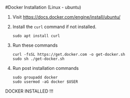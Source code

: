 #Docker Installation (Linux - ubuntu)

1. Visit https://docs.docker.com/engine/install/ubuntu/
2. Install the `curl` command if not installed. 
     ``` 
     sudo apt install curl
     ```
3. Run these commands
     ```
     curl -fsSL https://get.docker.com -o get-docker.sh
     sudo sh ./get-docker.sh
     ```

4. Run post installation commands
     ```
     sudo groupadd docker
     sudo usermod -aG docker $USER
     ```

DOCKER INSTALLED !!!
